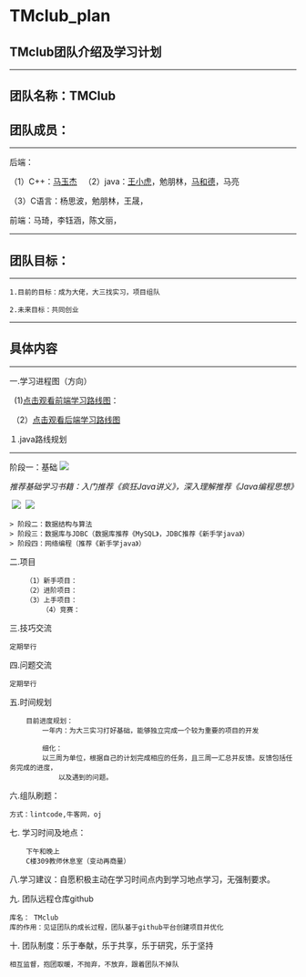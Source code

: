 # TMclub_plan
## TMclub团队介绍及学习计划



----------------------

## 团队名称：TMClub


## 团队成员：
------------------

后端：

（1）C++：[马玉杰](https://github.com/Youmo742)
 
（2）java：[王小虎](https://github.com/StormWangxhu)，勉朋林，[马和德](https://github.com/Mahede080210)，马亮

  （3）C语言：杨思波，勉朋林，王晟，

前端：马琦，李钰涵，陈文丽，

-------------
## 团队目标：
-----------------
```
1.目前的目标：成为大佬，大三找实习，项目组队

2.未来目标：共同创业
```

---------------------


## 具体内容
----------------
一.学习进程图（方向）

   (1)[点击观看前端学习路线图]()：

  （2）[点击观看后端学习路线图](http://lib.csdn.net/qq_40910541/597898/chart/JavaOfMaheder)
  
 １.java路线规划
 
 -------------------
 阶段一：基础
 ![](https://timgsa.baidu.com/timg?image&quality=80&size=b9999_10000&sec=1512490088301&di=395e3e7f76505028a21fc5c5f08e5367&imgtype=0&src=http%3A%2F%2Fwww.itcast.cn%2Ffiles%2Fimage%2F201609%2F20160921144449634.jpg)
 
  *推荐基础学习书籍：入门推荐《疯狂Java讲义》，深入理解推荐《Java编程思想》*
  
  ![](https://timgsa.baidu.com/timg?image&quality=80&size=b9999_10000&sec=1512490515404&di=9e247fb4d47c61dff6165d6eb1cc9a5f&imgtype=0&src=http%3A%2F%2Fwww.kfzimg.com%2FG00%2FM00%2F82%2F53%2FoYYBAFbfe4mAFhC5AAE1eMiFp3c203_b.jpg)
  ![](https://timgsa.baidu.com/timg?image&quality=80&size=b9999_10000&sec=1513085284&di=9d6d71906740873abdd5a43eebc88bea&imgtype=jpg&er=1&src=http%3A%2F%2Fimg30.ddimg.cn%2F4%2F24%2F9317290-1_e.jpg)

```
> 阶段二：数据结构与算法
> 阶段三：数据库与JDBC（数据库推荐《MySQL》，JDBC推荐《新手学java》） 
> 阶段四：网络编程（推荐《新手学java》）
```
二.项目
```
	（1）新手项目：
	（2）进阶项目：
	（3）上手项目：
        （4）竞赛：
```



三.技巧交流

	定期举行


四.问题交流

	定期举行


五.时间规划
```	
	目前进度规划：
		一年内：为大三实习打好基础，能够独立完成一个较为重要的项目的开发

        细化：
		以三周为单位，根据自己的计划完成相应的任务，且三周一汇总并反馈。反馈包括任务完成的进度，
	        以及遇到的问题。
```

六.组队刷题：
	
	方式：lintcode,牛客网，oj



七. 学习时间及地点：   
```
	下午和晚上
	C楼309教师休息室（变动再商量）
```

八.学习建议：自愿积极主动在学习时间点内到学习地点学习，无强制要求。


九. 团队远程仓库github

	库名：	TMclub
	库的作用：见证团队的成长过程，团队基于github平台创建项目并优化
	

十. 团队制度：乐于奉献，乐于共享，乐于研究，乐于坚持

	相互监督，抱团取暖，不抛弃，不放弃，跟着团队不掉队

	
